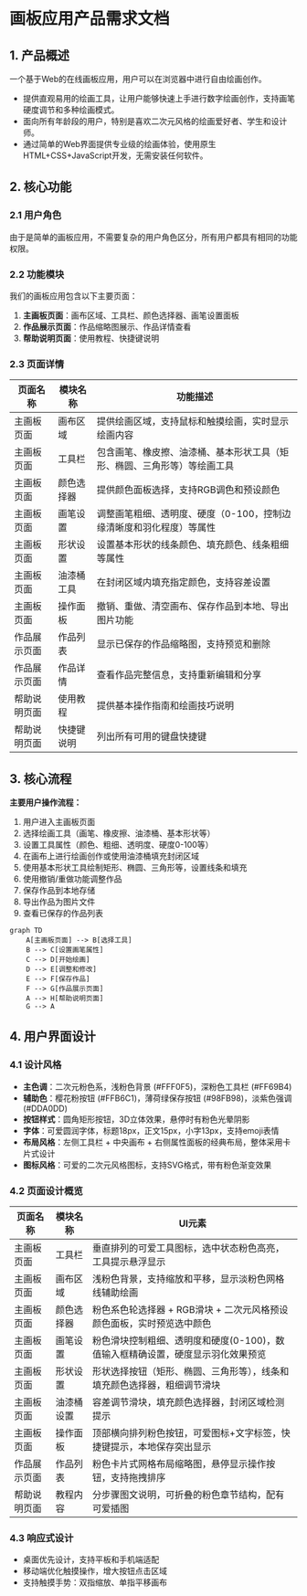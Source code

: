 # 画板应用产品需求文档

## 1. 产品概述
一个基于Web的在线画板应用，用户可以在浏览器中进行自由绘画创作。
- 提供直观易用的绘画工具，让用户能够快速上手进行数字绘画创作，支持画笔硬度调节和多种绘画模式。
- 面向所有年龄段的用户，特别是喜欢二次元风格的绘画爱好者、学生和设计师。
- 通过简单的Web界面提供专业级的绘画体验，使用原生HTML+CSS+JavaScript开发，无需安装任何软件。

## 2. 核心功能

### 2.1 用户角色
由于是简单的画板应用，不需要复杂的用户角色区分，所有用户都具有相同的功能权限。

### 2.2 功能模块
我们的画板应用包含以下主要页面：
1. **主画板页面**：画布区域、工具栏、颜色选择器、画笔设置面板
2. **作品展示页面**：作品缩略图展示、作品详情查看
3. **帮助说明页面**：使用教程、快捷键说明

### 2.3 页面详情

| 页面名称 | 模块名称 | 功能描述 |
|----------|----------|----------|
| 主画板页面 | 画布区域 | 提供绘画区域，支持鼠标和触摸绘画，实时显示绘画内容 |
| 主画板页面 | 工具栏 | 包含画笔、橡皮擦、油漆桶、基本形状工具（矩形、椭圆、三角形等）等绘画工具 |
| 主画板页面 | 颜色选择器 | 提供颜色面板选择，支持RGB调色和预设颜色 |
| 主画板页面 | 画笔设置 | 调整画笔粗细、透明度、硬度（0-100，控制边缘清晰度和羽化程度）等属性 |
| 主画板页面 | 形状设置 | 设置基本形状的线条颜色、填充颜色、线条粗细等属性 |
| 主画板页面 | 油漆桶工具 | 在封闭区域内填充指定颜色，支持容差设置 |
| 主画板页面 | 操作面板 | 撤销、重做、清空画布、保存作品到本地、导出图片功能 |
| 作品展示页面 | 作品列表 | 显示已保存的作品缩略图，支持预览和删除 |
| 作品展示页面 | 作品详情 | 查看作品完整信息，支持重新编辑和分享 |
| 帮助说明页面 | 使用教程 | 提供基本操作指南和绘画技巧说明 |
| 帮助说明页面 | 快捷键说明 | 列出所有可用的键盘快捷键 |

## 3. 核心流程

**主要用户操作流程：**
1. 用户进入主画板页面
2. 选择绘画工具（画笔、橡皮擦、油漆桶、基本形状等）
3. 设置工具属性（颜色、粗细、透明度、硬度0-100等）
4. 在画布上进行绘画创作或使用油漆桶填充封闭区域
5. 使用基本形状工具绘制矩形、椭圆、三角形等，设置线条和填充
6. 使用撤销/重做功能调整作品
7. 保存作品到本地存储
8. 导出作品为图片文件
9. 查看已保存的作品列表

```mermaid
graph TD
    A[主画板页面] --> B[选择工具]
    B --> C[设置画笔属性]
    C --> D[开始绘画]
    D --> E[调整和修改]
    E --> F[保存作品]
    F --> G[作品展示页面]
    A --> H[帮助说明页面]
    G --> A
```

## 4. 用户界面设计

### 4.1 设计风格
- **主色调**：二次元粉色系，浅粉色背景 (#FFF0F5)，深粉色工具栏 (#FF69B4)
- **辅助色**：樱花粉按钮 (#FFB6C1)，薄荷绿保存按钮 (#98FB98)，淡紫色强调 (#DDA0DD)
- **按钮样式**：圆角矩形按钮，3D立体效果，悬停时有粉色光晕阴影
- **字体**：可爱圆润字体，标题18px，正文15px，小字13px，支持emoji表情
- **布局风格**：左侧工具栏 + 中央画布 + 右侧属性面板的经典布局，整体采用卡片式设计
- **图标风格**：可爱的二次元风格图标，支持SVG格式，带有粉色渐变效果

### 4.2 页面设计概览

| 页面名称 | 模块名称 | UI元素 |
|----------|----------|--------|
| 主画板页面 | 工具栏 | 垂直排列的可爱工具图标，选中状态粉色高亮，工具提示悬浮显示 |
| 主画板页面 | 画布区域 | 浅粉色背景，支持缩放和平移，显示淡粉色网格线辅助绘画 |
| 主画板页面 | 颜色选择器 | 粉色系色轮选择器 + RGB滑块 + 二次元风格预设颜色面板，实时预览选中颜色 |
| 主画板页面 | 画笔设置 | 粉色滑块控制粗细、透明度和硬度(0-100)，数值输入框精确设置，硬度显示羽化效果预览 |
| 主画板页面 | 形状设置 | 形状选择按钮（矩形、椭圆、三角形等），线条和填充颜色选择器，粗细调节滑块 |
| 主画板页面 | 油漆桶设置 | 容差调节滑块，填充颜色选择器，封闭区域检测提示 |
| 主画板页面 | 操作面板 | 顶部横向排列粉色按钮，可爱图标+文字标签，快捷键提示，本地保存突出显示 |
| 作品展示页面 | 作品列表 | 粉色卡片式网格布局缩略图，悬停显示操作按钮，支持拖拽排序 |
| 帮助说明页面 | 教程内容 | 分步骤图文说明，可折叠的粉色章节结构，配有可爱插图 |

### 4.3 响应式设计
- 桌面优先设计，支持平板和手机端适配
- 移动端优化触摸操作，增大按钮点击区域
- 支持触摸手势：双指缩放、单指平移画布